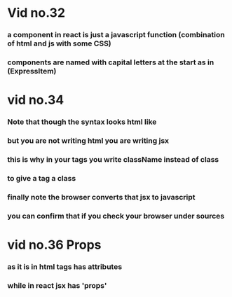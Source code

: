 # Vid no.32
### a component in react is just a javascript function (combination of html and js with some CSS)
### components are named with capital letters at the start as in (ExpressItem)

# vid no.34
### Note that though the syntax looks html like
### but you are not writing html you are writing jsx
### this is why in your tags you write className instead of class 
### to give a tag a class 
### finally note the browser converts that jsx to javascript 
### you can confirm that if you check your browser under sources

# vid no.36 Props
### as it is in html tags has attributes 
### while in react jsx  has 'props' 